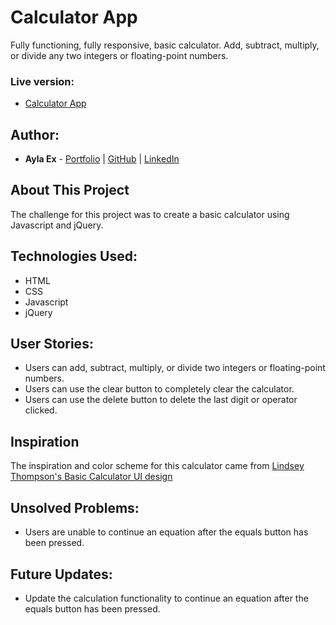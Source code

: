 # Calculator App
Fully functioning, fully responsive, basic calculator. Add, subtract, multiply, or divide any two integers or floating-point numbers.


### Live version:
* [Calculator App](https://aex-code.github.io/calculator/)

## Author:

* **Ayla Ex** - [Portfolio](https://aylaex.dev) | [GitHub](https://github.com/aex-code) | [LinkedIn](https://www.linkedin.com/in/aylaex/)

## About This Project
The challenge for this project was to create a basic calculator using Javascript and jQuery.

## Technologies Used:

* HTML
* CSS
* Javascript
* jQuery

## User Stories:

* Users can add, subtract, multiply, or divide two integers or floating-point numbers.
* Users can use the clear button to completely clear the calculator.
* Users can use the delete button to delete the last digit or operator clicked.


## Inspiration

The inspiration and color scheme for this calculator came from [Lindsey Thompson's Basic Calculator UI design](https://dribbble.com/shots/6789009-Basic-Calculator)


## Unsolved Problems:

* Users are unable to continue an equation after the equals button has been pressed.

## Future Updates:

* Update the calculation functionality to continue an equation after the equals button has been pressed.
